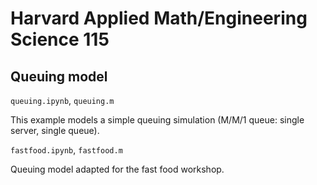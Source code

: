 # Harvard Applied Math/Engineering Science 115

## Queuing model

`queuing.ipynb`, `queuing.m`

This example models a simple queuing simulation (M/M/1 queue: single server, single queue).

`fastfood.ipynb`, `fastfood.m`

Queuing model adapted for the fast food workshop.
